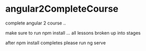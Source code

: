 # angular2CompleteCourse
complete angular 2 course .. 


make sure to run npm install ... all lessons broken up into stages


after npm install completes please run 
ng serve
